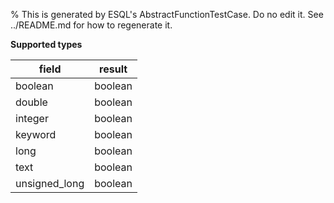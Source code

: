 % This is generated by ESQL's AbstractFunctionTestCase. Do no edit it. See ../README.md for how to regenerate it.

**Supported types**

| field | result |
| --- | --- |
| boolean | boolean |
| double | boolean |
| integer | boolean |
| keyword | boolean |
| long | boolean |
| text | boolean |
| unsigned_long | boolean |

